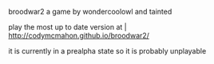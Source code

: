 broodwar2
a game by wondercoolowl and tainted

play the most up to date version at | http://codymcmahon.github.io/broodwar2/

it is currently in a prealpha state so it is probably unplayable 
